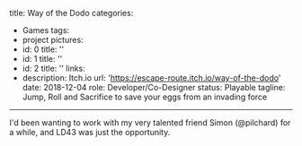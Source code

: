 title: Way of the Dodo
categories:
  - Games
tags:
  - project
pictures:
  - id: 0
    title: ''
  - id: 1
    title: ''
  - id: 2
    title: ''
links:
  - description: Itch.io
    url: 'https://escape-route.itch.io/way-of-the-dodo'
date: 2018-12-04
role: Developer/Co-Designer
status: Playable
tagline: Jump, Roll and Sacrifice to save your eggs from an invading force
---

I'd been wanting to work with my very talented friend Simon (@pilchard) for a while, and LD43 was just the opportunity.

